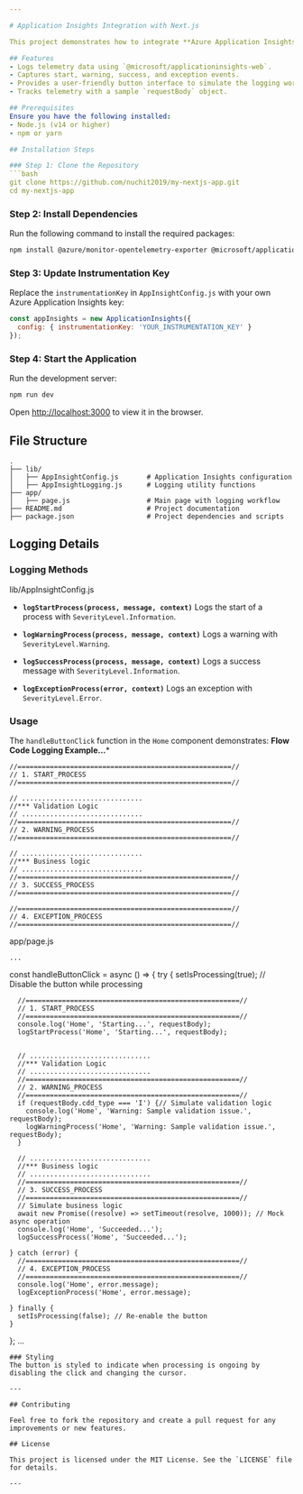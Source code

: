 ```yaml
---

# Application Insights Integration with Next.js

This project demonstrates how to integrate **Azure Application Insights** with a Next.js application for logging telemetry data such as start, warning, success, and exception processes.

## Features
- Logs telemetry data using `@microsoft/applicationinsights-web`.
- Captures start, warning, success, and exception events.
- Provides a user-friendly button interface to simulate the logging workflow.
- Tracks telemetry with a sample `requestBody` object.

## Prerequisites
Ensure you have the following installed:
- Node.js (v14 or higher)
- npm or yarn

## Installation Steps

### Step 1: Clone the Repository
```bash
git clone https://github.com/nuchit2019/my-nextjs-app.git
cd my-nextjs-app
```

### Step 2: Install Dependencies
Run the following command to install the required packages:
```bash
npm install @azure/monitor-opentelemetry-exporter @microsoft/applicationinsights-react-js @microsoft/applicationinsights-web
```

### Step 3: Update Instrumentation Key
Replace the `instrumentationKey` in `AppInsightConfig.js` with your own Azure Application Insights key:
```javascript
const appInsights = new ApplicationInsights({
  config: { instrumentationKey: 'YOUR_INSTRUMENTATION_KEY' }
});
```

### Step 4: Start the Application
Run the development server:
```bash
npm run dev
```

Open [http://localhost:3000](http://localhost:3000) to view it in the browser.

## File Structure
```
.
├── lib/
│   ├── AppInsightConfig.js       # Application Insights configuration
│   ├── AppInsightLogging.js      # Logging utility functions
├── app/
│   ├── page.js                   # Main page with logging workflow
├── README.md                     # Project documentation
├── package.json                  # Project dependencies and scripts
```

## Logging Details
### Logging Methods

lib/AppInsightConfig.js
- **`logStartProcess(process, message, context)`**
  Logs the start of a process with `SeverityLevel.Information`.

- **`logWarningProcess(process, message, context)`**
  Logs a warning with `SeverityLevel.Warning`.

- **`logSuccessProcess(process, message, context)`**
  Logs a success message with `SeverityLevel.Information`.

- **`logExceptionProcess(error, context)`**
  Logs an exception with `SeverityLevel.Error`.

### Usage
The `handleButtonClick` function in the `Home` component demonstrates:
**Flow Code Logging Example...***
```
//=====================================================//
// 1. START_PROCESS
//=====================================================//

// ..............................
//*** Validation Logic
// ..............................
//=====================================================//
// 2. WARNING_PROCESS
//=====================================================//

// ..............................
//*** Business logic
// ..............................
//=====================================================//
// 3. SUCCESS_PROCESS
//=====================================================//

//=====================================================//
// 4. EXCEPTION_PROCESS
//=====================================================//
```
app/page.js
```
...
```

const handleButtonClick = async () => {
    try {
      setIsProcessing(true); // Disable the button while processing

      //=====================================================//
      // 1. START_PROCESS
      //=====================================================//
      console.log('Home', 'Starting...', requestBody);
      logStartProcess('Home', 'Starting...', requestBody);

      
      // ..............................
      //*** Validation Logic
      // ..............................
      //=====================================================//
      // 2. WARNING_PROCESS
      //=====================================================//
      if (requestBody.cdd_type === 'I') {// Simulate validation logic
        console.log('Home', 'Warning: Sample validation issue.', requestBody);
        logWarningProcess('Home', 'Warning: Sample validation issue.', requestBody);
      }

      // ..............................
      //*** Business logic
      // ..............................
      //=====================================================//
      // 3. SUCCESS_PROCESS
      //=====================================================//
      // Simulate business logic
      await new Promise((resolve) => setTimeout(resolve, 1000)); // Mock async operation
      console.log('Home', 'Succeeded...');
      logSuccessProcess('Home', 'Succeeded...');

    } catch (error) {
      //=====================================================//       
      // 4. EXCEPTION_PROCESS
      //=====================================================//
      console.log('Home', error.message);
      logExceptionProcess('Home', error.message);
      
    } finally {
      setIsProcessing(false); // Re-enable the button
    }
  };
...
  ```
### Styling
The button is styled to indicate when processing is ongoing by disabling the click and changing the cursor.

---

## Contributing

Feel free to fork the repository and create a pull request for any improvements or new features.

## License

This project is licensed under the MIT License. See the `LICENSE` file for details.

---
 

